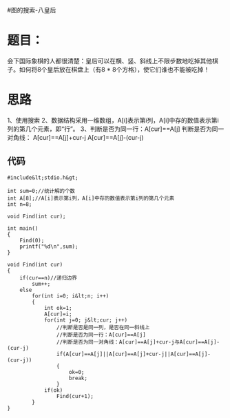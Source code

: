 #图的搜索-八皇后
# 题目：

会下国际象棋的人都很清楚：皇后可以在横、竖、斜线上不限步数地吃掉其他棋子。如何将8个皇后放在棋盘上（有8 * 8个方格），使它们谁也不能被吃掉！

# 思路

1、使用搜索 2、数据结构采用一维数组，A[i]表示第i列，A[i]中存的数值表示第i列的第几个元素，即“行”。 3、判断是否为同一行：A[cur]==A[j] 判断是否为同一对角线： A[cur]==A[j]+cur-j A[cur]==A[j]-(cur-j)

## 代码

```
#include&lt;stdio.h&gt;

int sum=0;//统计解的个数
int A[8];//A[i]表示第i列，A[i]中存的数值表示第i列的第几个元素
int n=8;

void Find(int cur);

int main()
{
    Find(0);
    printf("%d\n",sum);
}

void Find(int cur)
{
    if(cur==n)//递归边界
        sum++;
    else
        for(int i=0; i&lt;n; i++)
        {
            int ok=1;
            A[cur]=i;
            for(int j=0; j&lt;cur; j++)
                //判断是否是同一列，是否在同一斜线上
                //判断是否为同一行：A[cur]==A[j]
                //判断是否为同一对角线：A[cur]==A[j]+cur-j与A[cur]==A[j]-(cur-j)
                if(A[cur]==A[j]||A[cur]==A[j]+cur-j||A[cur]==A[j]-(cur-j))
                {
                    ok=0;
                    break;
                }
            if(ok)
                Find(cur+1);
        }
}


```